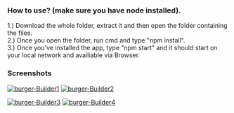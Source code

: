 ### How to use? (make sure you have node installed).

1.) Download the whole folder, extract it and then open the folder containing the files.
<br>
2.) Once you open the folder, run cmd and type "npm install".
<br>
3.) Once you've installed the app, type "npm start" and it should start on your local network and availiable via Browser. 

### Screenshots 
<a href="https://imgbb.com/"><img src="https://i.ibb.co/bHhk806/burger-Builder1.jpg" alt="burger-Builder1" border="0"></a>
<a href="https://imgbb.com/"><img src="https://i.ibb.co/2FyprZS/burger-Builder2.jpg" alt="burger-Builder2" border="0"></a>

<a href="https://imgbb.com/"><img src="https://i.ibb.co/tX3N1YY/burger-Builder3.jpg" alt="burger-Builder3" border="0"></a>
<a href="https://imgbb.com/"><img src="https://i.ibb.co/hHcJhcR/burger-Builder4.jpg" alt="burger-Builder4" border="0"></a>
